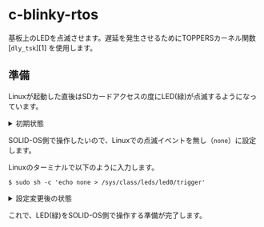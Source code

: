 # c-blinky-rtos

基板上のLEDを点滅させます。遅延を発生させるためにTOPPERSカーネル関数 [`dly_tsk`][1] を使用します。

## 準備

Linuxが起動した直後はSDカードアクセスの度にLED(緑)が点滅するようになっています。
<div><p><details>
<summary>初期状態</summary>
<div><p>
<code>
pi@raspberrypi:~$ cat /sys/class/leds/led0/trigger
none rc-feedback kbd-scrolllock kbd-numlock kbd-capslock kbd-kanalock kbd-shiftlock kbd-altgrlock kbd-ctrllock kbd-altlo
ck kbd-shiftllock kbd-shiftrlock kbd-ctrlllock kbd-ctrlrlock timer oneshot heartbeat backlight gpio cpu cpu0 cpu1 cpu2 c
pu3 default-on input panic actpwr mmc1 [mmc0] rfkill-any rfkill-none rfkill0 rfkill1
</code>
</p></div><br>
</details></p></div>

SOLID-OS側で操作したいので、Linuxでの点滅イベントを無し（`none`）に設定します。

Linuxのターミナルで以下のように入力します。
```
$ sudo sh -c 'echo none > /sys/class/leds/led0/trigger'
```

<div><p><details>
<summary>設定変更後の状態</summary>
<div><p>
<code>
pi@raspberrypi:~$ cat /sys/class/leds/led0/trigger
[none] rc-feedback kbd-scrolllock kbd-numlock kbd-capslock kbd-kanalock kbd-shiftlock kbd-altgrlock kbd-ctrllock kbd-alt
lock kbd-shiftllock kbd-shiftrlock kbd-ctrlllock kbd-ctrlrlock timer oneshot heartbeat backlight gpio cpu cpu0 cpu1 cpu2
 cpu3 default-on input panic actpwr mmc1 mmc0 rfkill-any rfkill-none rfkill0 rfkill1
</code>
</p></div>
</details></p></div>

これで、LED(緑)をSOLID-OS側で操作する準備が完了します。

